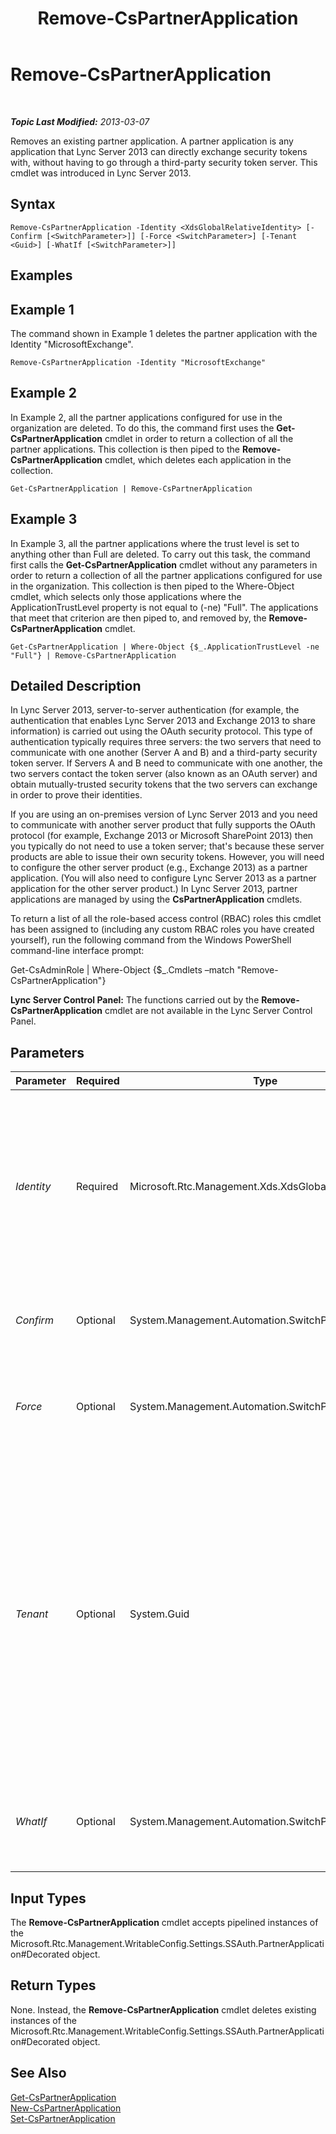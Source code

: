 ﻿---
title: Remove-CsPartnerApplication
TOCTitle: Remove-CsPartnerApplication
ms:assetid: 3918a2eb-d464-4729-888b-fafebe2227ce
ms:mtpsurl: https://technet.microsoft.com/en-us/library/JJ204820(v=OCS.15)
ms:contentKeyID: 48183904
ms.date: 07/23/2014
mtps_version: v=OCS.15
---

<div data-xmlns="http://www.w3.org/1999/xhtml">

<div class="topic" data-xmlns="http://www.w3.org/1999/xhtml" data-msxsl="urn:schemas-microsoft-com:xslt" data-cs="http://msdn.microsoft.com/en-us/">

<div data-asp="http://msdn2.microsoft.com/asp">

# Remove-CsPartnerApplication

</div>

<div id="mainSection">

<div id="mainBody">

<span> </span>

_**Topic Last Modified:** 2013-03-07_

Removes an existing partner application. A partner application is any application that Lync Server 2013 can directly exchange security tokens with, without having to go through a third-party security token server. This cmdlet was introduced in Lync Server 2013.

<div>

## Syntax

    Remove-CsPartnerApplication -Identity <XdsGlobalRelativeIdentity> [-Confirm [<SwitchParameter>]] [-Force <SwitchParameter>] [-Tenant <Guid>] [-WhatIf [<SwitchParameter>]]

</div>

<span id="Examples"></span>

<div>

## Examples

<div>

## Example 1

The command shown in Example 1 deletes the partner application with the Identity "MicrosoftExchange".

    Remove-CsPartnerApplication -Identity "MicrosoftExchange"

</div>

<div>

## Example 2

In Example 2, all the partner applications configured for use in the organization are deleted. To do this, the command first uses the **Get-CsPartnerApplication** cmdlet in order to return a collection of all the partner applications. This collection is then piped to the **Remove-CsPartnerApplication** cmdlet, which deletes each application in the collection.

    Get-CsPartnerApplication | Remove-CsPartnerApplication

</div>

<div>

## Example 3

In Example 3, all the partner applications where the trust level is set to anything other than Full are deleted. To carry out this task, the command first calls the **Get-CsPartnerApplication** cmdlet without any parameters in order to return a collection of all the partner applications configured for use in the organization. This collection is then piped to the Where-Object cmdlet, which selects only those applications where the ApplicationTrustLevel property is not equal to (-ne) "Full". The applications that meet that criterion are then piped to, and removed by, the **Remove-CsPartnerApplication** cmdlet.

    Get-CsPartnerApplication | Where-Object {$_.ApplicationTrustLevel -ne "Full"} | Remove-CsPartnerApplication

</div>

</div>

<span id="DetailedDescription"></span>

<div>

## Detailed Description

In Lync Server 2013, server-to-server authentication (for example, the authentication that enables Lync Server 2013 and Exchange 2013 to share information) is carried out using the OAuth security protocol. This type of authentication typically requires three servers: the two servers that need to communicate with one another (Server A and B) and a third-party security token server. If Servers A and B need to communicate with one another, the two servers contact the token server (also known as an OAuth server) and obtain mutually-trusted security tokens that the two servers can exchange in order to prove their identities.

If you are using an on-premises version of Lync Server 2013 and you need to communicate with another server product that fully supports the OAuth protocol (for example, Exchange 2013 or Microsoft SharePoint 2013) then you typically do not need to use a token server; that's because these server products are able to issue their own security tokens. However, you will need to configure the other server product (e.g., Exchange 2013) as a partner application. (You will also need to configure Lync Server 2013 as a partner application for the other server product.) In Lync Server 2013, partner applications are managed by using the **CsPartnerApplication** cmdlets.

To return a list of all the role-based access control (RBAC) roles this cmdlet has been assigned to (including any custom RBAC roles you have created yourself), run the following command from the Windows PowerShell command-line interface prompt:

Get-CsAdminRole | Where-Object {$\_.Cmdlets –match "Remove-CsPartnerApplication"}

**Lync Server Control Panel:** The functions carried out by the **Remove-CsPartnerApplication** cmdlet are not available in the Lync Server Control Panel.

</div>

<div>

## Parameters


<table>
<colgroup>
<col style="width: 25%" />
<col style="width: 25%" />
<col style="width: 25%" />
<col style="width: 25%" />
</colgroup>
<thead>
<tr class="header">
<th>Parameter</th>
<th>Required</th>
<th>Type</th>
<th>Description</th>
</tr>
</thead>
<tbody>
<tr class="odd">
<td><p><em>Identity</em></p></td>
<td><p>Required</p></td>
<td><p>Microsoft.Rtc.Management.Xds.XdsGlobalRelativeIdentity</p></td>
<td><p>Unique identifier of the partner application to be removed. For example:</p>
<p>-Identity &quot;MicrosoftExchange&quot;</p>
<p>Note that you cannot use wildcard characters when specifying an Identity.</p></td>
</tr>
<tr class="even">
<td><p><em>Confirm</em></p></td>
<td><p>Optional</p></td>
<td><p>System.Management.Automation.SwitchParameter</p></td>
<td><p>Prompts you for confirmation before executing the command.</p></td>
</tr>
<tr class="odd">
<td><p><em>Force</em></p></td>
<td><p>Optional</p></td>
<td><p>System.Management.Automation.SwitchParameter</p></td>
<td><p>Suppresses the display of any non-fatal error message that might occur when running the command.</p></td>
</tr>
<tr class="even">
<td><p><em>Tenant</em></p></td>
<td><p>Optional</p></td>
<td><p>System.Guid</p></td>
<td><p>Globally unique identifier (GUID) of the Lync Online tenant account for the partner application being deleted. For example:</p>
<p>–Tenant &quot;38aad667-af54-4397-aaa7-e94c79ec2308&quot;</p>
<p>You can return the tenant ID for each of your tenants by running this command:</p>
<p>Get-CsTenant | Select-Object DisplayName, TenantID</p></td>
</tr>
<tr class="odd">
<td><p><em>WhatIf</em></p></td>
<td><p>Optional</p></td>
<td><p>System.Management.Automation.SwitchParameter</p></td>
<td><p>Describes what would happen if you executed the command without actually executing the command.</p></td>
</tr>
</tbody>
</table>


</div>

<span id="InputTypes"></span>

<div>

## Input Types

The **Remove-CsPartnerApplication** cmdlet accepts pipelined instances of the Microsoft.Rtc.Management.WritableConfig.Settings.SSAuth.PartnerApplication\#Decorated object.

</div>

<span id="ReturnTypes"></span>

<div>

## Return Types

None. Instead, the **Remove-CsPartnerApplication** cmdlet deletes existing instances of the Microsoft.Rtc.Management.WritableConfig.Settings.SSAuth.PartnerApplication\#Decorated object.

</div>

<div>

## See Also


[Get-CsPartnerApplication](get-cspartnerapplication.md)  
[New-CsPartnerApplication](new-cspartnerapplication.md)  
[Set-CsPartnerApplication](set-cspartnerapplication.md)  
  

</div>

</div>

<span> </span>

</div>

</div>

</div>

